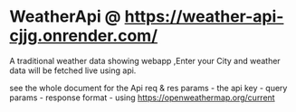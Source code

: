 # WeatherApi @ https://weather-api-cjjg.onrender.com/

A traditional weather data showing webapp ,Enter your City and weather data will be fetched live using api.

see the whole document for the Api req & res params - the api key - query params - response format -
using https://openweathermap.org/current
